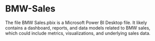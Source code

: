 # BMW-Sales
The file BMW Sales.pbix is a Microsoft Power BI Desktop file. It likely contains a dashboard, reports, and data models related to BMW sales, which could include metrics, visualizations, and underlying sales data.
